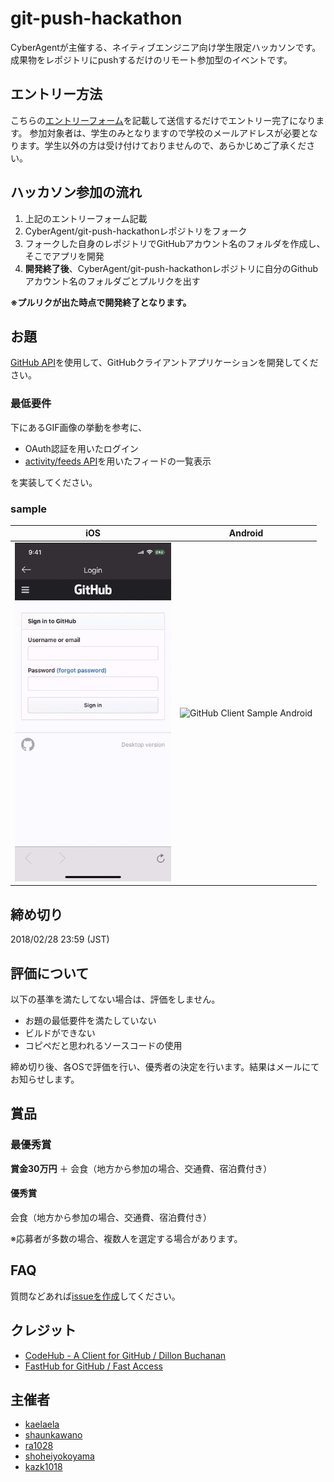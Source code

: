 # git-push-hackathon

CyberAgentが主催する、ネイティブエンジニア向け学生限定ハッカソンです。成果物をレポジトリにpushするだけのリモート参加型のイベントです。

## エントリー方法

こちらの[エントリーフォーム](https://docs.google.com/forms/d/1ZIszYGW0RvmZhBQu4KDWBAaGa2Wnwu69EfRamZ7xat4/viewform?edit_requested=true)を記載して送信するだけでエントリー完了になります。
参加対象者は、学生のみとなりますので学校のメールアドレスが必要となります。学生以外の方は受け付けておりませんので、あらかじめご了承ください。

## ハッカソン参加の流れ

1. 上記のエントリーフォーム記載
2. CyberAgent/git-push-hackathonレポジトリをフォーク
3. フォークした自身のレポジトリでGitHubアカウント名のフォルダを作成し、そこでアプリを開発
4. **開発終了後**、CyberAgent/git-push-hackathonレポジトリに自分のGithubアカウント名のフォルダごとプルリクを出す

**※プルリクが出た時点で開発終了となります。**

## お題

[GitHub API](https://developer.github.com/v3/)を使用して、GitHubクライアントアプリケーションを開発してください。

### 最低要件

下にあるGIF画像の挙動を参考に、

- OAuth認証を用いたログイン
- [activity/feeds API](https://developer.github.com/v3/activity/feeds/)を用いたフィードの一覧表示

を実装してください。

### sample

|iOS|Android|
|:---:|:---:|
|<img src="./assets/sample_ios.gif" alt="GitHub Client Sample iOS" width="250">|<img src="./assets/sample_android.gif" alt="GitHub Client Sample Android" width="250">|

## 締め切り

2018/02/28 23:59 (JST)

## 評価について

以下の基準を満たしてない場合は、評価をしません。

- お題の最低要件を満たしていない
- ビルドができない
- コピペだと思われるソースコードの使用

締め切り後、各OSで評価を行い、優秀者の決定を行います。結果はメールにてお知らせします。

## 賞品

### 最優秀賞
**賞金30万円** ＋ 会食（地方から参加の場合、交通費、宿泊費付き）

#### 優秀賞
会食（地方から参加の場合、交通費、宿泊費付き）

※応募者が多数の場合、複数人を選定する場合があります。

## FAQ

質問などあれば[issueを作成](https://github.com/CyberAgent/git-push-hackathon/issues/new)してください。

## クレジット
- [CodeHub - A Client for GitHub / Dillon Buchanan](https://itunes.apple.com/jp/app/codehub-a-client-for-github/id707173885?mt=8)
- [FastHub for GitHub / Fast Access](https://play.google.com/store/apps/details?id=com.fastaccess.githuib&hl=ja)

## 主催者

- [kaelaela](https://github.com/kaelaela)
- [shaunkawano](https://github.com/shaunkawano)
- [ra1028](https://github.com/ra1028)
- [shoheiyokoyama](https://github.com/shoheiyokoyama)
- [kazk1018](https://github.com/kazk1018)
